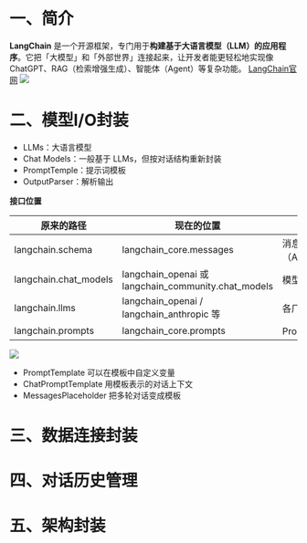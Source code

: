 # 一、简介
**LangChain** 是一个开源框架，专门用于**构建基于大语言模型（LLM）的应用程序**。它把「大模型」和「外部世界」连接起来，让开发者能更轻松地实现像 ChatGPT、RAG（检索增强生成）、智能体（Agent）等复杂功能。
[LangChain官网](https://www.langchain.com/)
![](https://cdn.jsdelivr.net/gh/Zsyyxrs/picgo-images/img/langchain.png)
# 二、模型I/O封装
- LLMs：大语言模型
- Chat Models：一般基于 LLMs，但按对话结构重新封装
- PromptTemple：提示词模板
- OutputParser：解析输出

**接口位置**

| 原来的路径                 | 现在的位置                                              | 说明                           |
| --------------------- | -------------------------------------------------- | ---------------------------- |
| langchain.schema      | langchain_core.messages                            | 消息结构（AI/Human/SystemMessage） |
| langchain.chat_models | langchain_openai 或 langchain_community.chat_models | 模型实现部分分离                     |
| langchain.llms        | langchain_openai / langchain_anthropic 等           | 各厂商独立子包                      |
| langchain.prompts     | langchain_core.prompts                             | Prompt 模型化部分                 |

![](https://cdn.jsdelivr.net/gh/Zsyyxrs/picgo-images/img/model_io.jpg)

- PromptTemplate 可以在模板中自定义变量
- ChatPromptTemplate 用模板表示的对话上下文
- MessagesPlaceholder 把多轮对话变成模板

# 三、数据连接封装


# 四、对话历史管理


# 五、架构封装